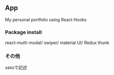 ## App
My personal portfolio using React Hooks

### Package install 
react-multi-modal/ swiper/ material UI/ Redux thunk

### その他
sassで記述